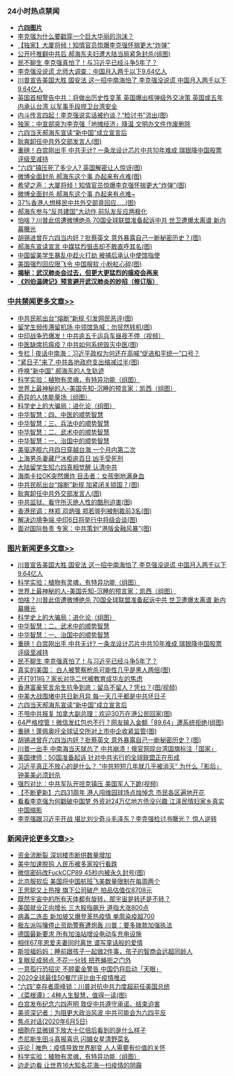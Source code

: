 <div class="catlist">
<h3>24小时热点禁闻</h3>
<ul>
<li><b><a href="64photo" target="_blank">六四图片</a></b></li>
<li><a href="https://github.com/fqnews/bnews/blob/master/headline/20200605/1339882.md">李克强为什么要戳穿一个巨大华丽的泡沫？</a></li>
<li><a href="https://github.com/fqnews/bnews/blob/master/comments/20200605/1340096.md">【独家】大厦将倾！知情官员惊爆李克强怀揣更大“炸弹”</a></li>
<li><a href="https://github.com/fqnews/bnews/blob/master/cbnews/20200605/1339980.md">公开吁推翻中共后 郝海东夫妇遭大陆当局紧急封杀(组图)</a></li>
<li><a href="https://github.com/fqnews/bnews/blob/master/topimagenews/20200605/1340121.md">民不聊生 李克强真怕了！与习近平已经斗争5年了？</a></li>
<li><a href="https://github.com/fqnews/bnews/blob/master/comments/20200605/1339866.md">李克强没说谎 北师大调查：中国月入两千以下9.64亿人</a></li>
<li><a href="https://github.com/fqnews/bnews/blob/master/topimagenews/20200605/1340290.md">川普宣告美国大胜 国安法 这一招中南海怕了 李克强没说谎 中国月入两千以下9.64亿人</a></li>
<li><a href="https://github.com/fqnews/bnews/blob/master/comments/20200605/1340098.md">英国首相警告中共：将做出历史性变革 英国爆出核弹级外交决策 英国或五年内承认台湾 以军事手段捍卫台湾安全</a></li>
<li><a href="https://github.com/fqnews/bnews/blob/master/cbnews/20200605/1340056.md">内斗传言四起！李克强说实话被约谈？“检讨书”流出(图)</a></li>
<li><a href="https://github.com/fqnews/bnews/blob/master/headline/20200605/1340210.md">独家：中宣部突为李克强「地摊经济」降温    文明办文件作废删除</a></li>
<li><a href="https://github.com/fqnews/bnews/blob/master/topimagenews/20200605/1340002.md">六四当天郝海东宣读“新中国”成立宣言后</a></li>
<li><a href="https://github.com/fqnews/bnews/blob/master/cbnews/20200605/1340134.md">耿爽卸任中共外交部发言人(图)</a></li>
<li><a href="https://github.com/fqnews/bnews/blob/master/topimagenews/20200605/1340174.md">重磅！白宫刚出手 中共无计? 一条龙设计芯片中共10年难成 瑞银降中国股票评级至减持</a></li>
<li><a href="https://github.com/fqnews/bnews/blob/master/cbnews/20200605/1339979.md">“六四”镇压死了多少人? 英国解密让人惊讶(图)</a></li>
<li><a href="https://github.com/fqnews/bnews/blob/master/cbnews/20200605/1340082.md">微博全面封杀 郝海东这个事 办起来有点难(图)</a></li>
<li><a href="https://github.com/fqnews/bnews/blob/master/finance/20200605/1340152.md">希望之声：大厦将倾！知情官员惊爆李克强怀揣更大“炸弹”(图)</a></li>
<li><a href="https://github.com/fqnews/bnews/blob/master/comments/20200605/1340038.md">微博全面封杀 郝海东这个事 办起来有点难~</a></li>
<li><a href="https://github.com/fqnews/bnews/blob/master/cbnews/20200605/1340029.md">37%香港人想移民中共外交部竟回应…..(图)</a></li>
<li><a href="https://github.com/fqnews/bnews/blob/master/comments/20200605/1339962.md">郝海东参与“反共建国”大动作 前队友反应两极化</a></li>
<li><a href="https://github.com/fqnews/bnews/blob/master/topimagenews/20200605/1340238.md">怕啥？川普此信遭微博绝杀 70国全球联盟准备起诉中共 世卫遭爆太离谱 新内幕曝光</a></li>
<li><a href="https://github.com/fqnews/bnews/blob/master/topimagenews/20200605/1339888.md">胡锡进曾在六四当内奸？批蔡英文 意外暴露自己一断秘密历史？(图)</a></li>
<li><a href="https://github.com/fqnews/bnews/blob/master/cnnews/20200605/1340043.md">郝海东宣读宣言 中媒猛烈狙击却不敢直呼其名(图)</a></li>
<li><a href="https://github.com/fqnews/bnews/blob/master/comments/20200605/1340039.md">中国留美学生暴乱中趁火打劫 被捕后承认中使馆指使</a></li>
<li><a href="https://github.com/fqnews/bnews/blob/master/cbnews/20200605/1339986.md">美国强烈回应限飞令 中国服软 小粉紅心碎(图)</a></li>
<li><b><a href="https://github.com/fqnews/bnews/blob/master/comments/20200211/1275071.md" target="_blank">揭秘：武汉肺炎会过去，但更大更猛烈的瘟疫会再来</a></b></li>
<li><b><a href="https://github.com/fqnews/bnews/blob/master/comments/20200207/1272816.md" target="_blank">《刘伯温碑记》预言避开武汉肺炎的妙招（修订版）</a></b></li>
</ul>
</div>

<div class="catlist">
<h3><a href="https://github.com/fqnews/bnews/blob/master/cbnews/" target="_blank">中共禁闻</a><span><a href="https://github.com/fqnews/bnews/blob/master/cbnews/" target="_blank" rel="nofollow">更多文章>></a></span></h3>
<ul>
<li><a href="https://github.com/fqnews/bnews/blob/master/cbnews/20200606/1340436.md" target="_blank">中共民航出台“熔断”新规 引发网民恶评(图)</a></li>
<li><a href="https://github.com/fqnews/bnews/blob/master/cbnews/20200606/1340422.md" target="_blank">留学生频传滞留机场 中领馆急喊：勿贸然转机(图)</a></li>
<li><a href="https://github.com/fqnews/bnews/blob/master/cbnews/20200606/1340416.md" target="_blank">中印战争恐爆发！中共逾五千运兵车昼夜不停（视频）</a></li>
<li><a href="https://github.com/fqnews/bnews/blob/master/cbnews/20200606/1340411.md" target="_blank">中医缺席抗瘟疫？中共如何系统毁灭中医(图)</a></li>
<li><a href="https://github.com/fqnews/bnews/blob/master/cbnews/20200606/1340384.md" target="_blank">专栏 | 夜话中南海：习近平政权为何还在高喊“促进和平统一”口号？</a></li>
<li><a href="https://github.com/fqnews/bnews/blob/master/cbnews/20200605/1340318.md" target="_blank">“紧日子”来了 中共各地政府支出缩减过半(图)</a></li>
<li><a href="https://github.com/fqnews/bnews/blob/master/cbnews/20200605/1340315.md" target="_blank">呼唤“新中国” 郝海东的人生轨迹</a></li>
<li><a href="https://github.com/fqnews/bnews/blob/master/comments/20200605/783205.md" target="_blank">科学实验：植物有灵魂，有特异功能（组图）</a></li>
<li><a href="https://github.com/fqnews/bnews/blob/master/comments/20200605/783244.md" target="_blank">世界上最神秘的人-美国先知-沉睡的预言家：凯西（组图）</a></li>
<li><a href="https://github.com/fqnews/bnews/blob/master/comments/20200605/783245.md" target="_blank">奇异的人体能量场（组图）</a></li>
<li><a href="https://github.com/fqnews/bnews/blob/master/comments/20200605/783246.md" target="_blank">科学史上的大骗局：进化论（组图）</a></li>
<li><a href="https://github.com/fqnews/bnews/blob/master/comments/20200605/783247.md" target="_blank">中华智慧：四、中医的顺势智慧</a></li>
<li><a href="https://github.com/fqnews/bnews/blob/master/comments/20200605/783248.md" target="_blank">中华智慧：三、兵法中的顺势智慧</a></li>
<li><a href="https://github.com/fqnews/bnews/blob/master/comments/20200605/783249.md" target="_blank">中华智慧：二、武术中的顺势智慧</a></li>
<li><a href="https://github.com/fqnews/bnews/blob/master/comments/20200605/1340202.md" target="_blank">中华智慧：一、治国中的顺势智慧</a></li>
<li><a href="https://github.com/fqnews/bnews/blob/master/cbnews/20200605/1340179.md" target="_blank">美驱逐舰六月四日穿越台海 一个月内第二次</a></li>
<li><a href="https://github.com/fqnews/bnews/blob/master/cbnews/20200605/1340178.md" target="_blank">上海男杀妻藏尸冰柜逾百日 凶手受死刑</a></li>
<li><a href="https://github.com/fqnews/bnews/blob/master/cbnews/20200605/1340177.md" target="_blank">大陆留学生知六四真相觉醒 认清中共</a></li>
<li><a href="https://github.com/fqnews/bnews/blob/master/cbnews/20200605/1340175.md" target="_blank">海南卡拉OK突然爆炸 目击者：女孩倒地满身血</a></li>
<li><a href="https://github.com/fqnews/bnews/blob/master/cbnews/20200605/1340151.md" target="_blank">中共民航出台“熔断”新规 加紧闭关锁国？(图)</a></li>
<li><a href="https://github.com/fqnews/bnews/blob/master/cbnews/20200605/1340134.md" target="_blank">耿爽卸任中共外交部发言人(图)</a></li>
<li><a href="https://github.com/fqnews/bnews/blob/master/cbnews/20200605/1340107.md" target="_blank">中共监狱、看守所灭绝人性的酷刑迫害(图)</a></li>
<li><a href="https://github.com/fqnews/bnews/blob/master/cbnews/20200605/1340100.md" target="_blank">香港民调：林郑 邓炳强 郑若骅列被制裁前3名(图)</a></li>
<li><a href="https://github.com/fqnews/bnews/blob/master/cbnews/20200605/1340094.md" target="_blank">解决边境争端 中印6日将举行中将级会谈(图)</a></li>
<li><a href="https://github.com/fqnews/bnews/blob/master/cbnews/20200605/1340093.md" target="_blank">面对国际咎责 专家：中共策划“港版金融风暴”(图)</a></li>

</ul>
</div>
<div class="catlist">
<h3><a href="https://github.com/fqnews/bnews/blob/master/topimagenews/" target="_blank">图片新闻</a><span><a href="https://github.com/fqnews/bnews/blob/master/topimagenews/" target="_blank" rel="nofollow">更多文章>></a></span></h3>
<ul>
<li><a href="https://github.com/fqnews/bnews/blob/master/topimagenews/20200605/1340290.md" target="_blank">川普宣告美国大胜 国安法 这一招中南海怕了 李克强没说谎 中国月入两千以下9.64亿人</a></li>
<li><a href="https://github.com/fqnews/bnews/blob/master/comments/20200605/783205.md" target="_blank">科学实验：植物有灵魂，有特异功能（组图）</a></li>
<li><a href="https://github.com/fqnews/bnews/blob/master/comments/20200605/783244.md" target="_blank">世界上最神秘的人-美国先知-沉睡的预言家：凯西（组图）</a></li>
<li><a href="https://github.com/fqnews/bnews/blob/master/topimagenews/20200605/1340238.md" target="_blank">怕啥？川普此信遭微博绝杀 70国全球联盟准备起诉中共 世卫遭爆太离谱 新内幕曝光</a></li>
<li><a href="https://github.com/fqnews/bnews/blob/master/comments/20200605/783246.md" target="_blank">科学史上的大骗局：进化论（组图）</a></li>
<li><a href="https://github.com/fqnews/bnews/blob/master/comments/20200605/783249.md" target="_blank">中华智慧：二、武术中的顺势智慧</a></li>
<li><a href="https://github.com/fqnews/bnews/blob/master/comments/20200605/1340202.md" target="_blank">中华智慧：一、治国中的顺势智慧</a></li>
<li><a href="https://github.com/fqnews/bnews/blob/master/topimagenews/20200605/1340174.md" target="_blank">重磅！白宫刚出手 中共无计? 一条龙设计芯片中共10年难成 瑞银降中国股票评级至减持</a></li>
<li><a href="https://github.com/fqnews/bnews/blob/master/topimagenews/20200605/1340121.md" target="_blank">民不聊生 李克强真怕了！与习近平已经斗争5年了？</a></li>
<li><a href="https://github.com/fqnews/bnews/blob/master/topimagenews/20200605/1340120.md" target="_blank">真实的美国： 白人被警察枪杀可能性几乎是黑人两倍(图)</a></li>
<li><a href="https://github.com/fqnews/bnews/blob/master/topimagenews/20200605/1340081.md" target="_blank">还打911吗？家长对华二代被教育成华左的焦虑</a></li>
<li><a href="https://github.com/fqnews/bnews/blob/master/topimagenews/20200605/1340076.md" target="_blank">香港富豪誓言余生抗争到底：留岛不留人？凭乜？(图/视频)</a></li>
<li><a href="https://github.com/fqnews/bnews/blob/master/topimagenews/20200605/1340055.md" target="_blank">中美大战围堵中共日新月异 每一天几乎都是中共坏日子</a></li>
<li><a href="https://github.com/fqnews/bnews/blob/master/topimagenews/20200605/1340002.md" target="_blank">六四当天郝海东宣读“新中国”成立宣言后</a></li>
<li><a href="https://github.com/fqnews/bnews/blob/master/topimagenews/20200605/1340001.md" target="_blank">不甩中共报复 加拿大副总理：欢迎30万在港公民回家(图)</a></li>
<li><a href="https://github.com/fqnews/bnews/blob/master/topimagenews/20200605/1340000.md" target="_blank">64严格控管！微信发红包也不行？网友输入金额「89.64」遭系统拒绝(组图)</a></li>
<li><a href="https://github.com/fqnews/bnews/blob/master/topimagenews/20200605/1339951.md" target="_blank">重磅！蓬佩奥吁全球证交所对上市中企收紧监管(图)</a></li>
<li><a href="https://github.com/fqnews/bnews/blob/master/topimagenews/20200605/1339888.md" target="_blank">胡锡进曾在六四当内奸？批蔡英文 意外暴露自己一断秘密历史？(图)</a></li>
<li><a href="https://github.com/fqnews/bnews/blob/master/topimagenews/20200604/1339678.md" target="_blank">川普一出手 中南海当天就怂了 中共崩溃！俄官网现台湾国旗标注「国家」</a></li>
<li><a href="https://github.com/fqnews/bnews/blob/master/topimagenews/20200604/1339677.md" target="_blank">美国律师：50国准备起诉 针对中共劣行的全球联盟正在形成</a></li>
<li><a href="https://github.com/fqnews/bnews/blob/master/topimagenews/20200604/1339660.md" target="_blank">习近平真正不放心的是什么？ &#8220;中共短短几年就几乎被消灭&#8221; 为什么「影后」钟美美必须封杀</a></li>
<li><a href="https://github.com/fqnews/bnews/blob/master/topimagenews/20200604/1339646.md" target="_blank">强烈对比：中共军队开坦克镇压 美国军人下跪(视频)</a></li>
<li><a href="https://github.com/fqnews/bnews/blob/master/topimagenews/20200604/1339645.md" target="_blank">【不断更新】六四31周年 港人闯维园球场点烛悼念 市民各区遍地开花</a></li>
<li><a href="https://github.com/fqnews/bnews/blob/master/topimagenews/20200604/1339617.md" target="_blank">看看李克强为何戳破中国梦 外资对24万亿地方债没兴趣 江泽民情妇家乡真实中国缩影</a></li>
<li><a href="https://github.com/fqnews/bnews/blob/master/topimagenews/20200604/1339565.md" target="_blank">李克强跟习近平开战 堪比刘少奇斗毛泽东？李克强检讨书曝光？ 惊人逆转</a></li>

</ul>
</div>
<div class="catlist">
<h3><a href="https://github.com/fqnews/bnews/blob/master/comments/" target="_blank">新闻评论</a><span><a href="https://github.com/fqnews/bnews/blob/master/comments/" target="_blank" rel="nofollow">更多文章>></a></span></h3>
<ul>
<li><a href="https://github.com/fqnews/bnews/blob/master/comments/20200606/1340447.md" target="_blank">资金流断裂 深圳楼市断供数量增加</a></li>
<li><a href="https://github.com/fqnews/bnews/blob/master/comments/20200606/1340446.md" target="_blank">美中加速脱钩  人民币被多家投行看跌</a></li>
<li><a href="https://github.com/fqnews/bnews/blob/master/comments/20200606/1340444.md" target="_blank">微信密码改FuckCCP89 45秒内被永久封号(图)</a></li>
<li><a href="https://github.com/fqnews/bnews/blob/master/comments/20200606/1340443.md" target="_blank">北京服软后 美国将中国航班飞美数量限制在每周两个</a></li>
<li><a href="https://github.com/fqnews/bnews/blob/master/comments/20200606/1340442.md" target="_blank">王思聪又上热搜 旗下公司破产 拍品估值仅8708元</a></li>
<li><a href="https://github.com/fqnews/bnews/blob/master/comments/20200606/1340438.md" target="_blank">既然宇宙中的所有天体都有旋转，那宇宙是转还是不转？</a></li>
<li><a href="https://github.com/fqnews/bnews/blob/master/comments/20200606/1340435.md" target="_blank">美国就业正向增长 三大股指飙升 道指大涨800点</a></li>
<li><a href="https://github.com/fqnews/bnews/blob/master/comments/20200606/1340428.md" target="_blank">病毒二连击 新加坡又爆登革热疫情 单周染疫超700</a></li>
<li><a href="https://github.com/fqnews/bnews/blob/master/comments/20200606/1340388.md" target="_blank">极左派叫嚷停止资助警察遭炮轰 川普：要多拨款加强执法</a></li>
<li><a href="https://github.com/fqnews/bnews/blob/master/comments/20200606/1340364.md" target="_blank">德国最新要求  所有加油站增设电动车充电设施</a></li>
<li><a href="https://github.com/fqnews/bnews/blob/master/comments/20200606/1340362.md" target="_blank">相伴67年恩爱夫妻同时离世  谱写童话般的爱情</a></li>
<li><a href="https://github.com/fqnews/bnews/blob/master/comments/20200606/1340361.md" target="_blank">斯坦福妈妈：睡前跟孩子一起做2件事，孩子的智商会远超同龄人</a></li>
<li><a href="https://github.com/fqnews/bnews/blob/master/comments/20200606/1340358.md" target="_blank">复眼反成弱点 不花一分钱 把苍蝇拒之门外</a></li>
<li><a href="https://github.com/fqnews/bnews/blob/master/comments/20200606/1340357.md" target="_blank">一意孤行恐招灾 不顾霍金警告 中国仍将启动「天眼」</a></li>
<li><a href="https://github.com/fqnews/bnews/blob/master/comments/20200606/1340356.md" target="_blank">2020全球最佳50餐厅评比由于疫情推迟</a></li>
<li><a href="https://github.com/fqnews/bnews/blob/master/comments/20200606/1340345.md" target="_blank">“六四”幸存者周峰锁：川普对抗中共力度超前任美国总统</a></li>
<li><a href="https://github.com/fqnews/bnews/blob/master/comments/20200606/1340335.md" target="_blank">《菜根谭》：4种人生智慧，值得一读(图)</a></li>
<li><a href="https://github.com/fqnews/bnews/blob/master/comments/20200606/1340333.md" target="_blank">白宫发布纪念六四声明 敦促中共遵守承诺、结束迫害</a></li>
<li><a href="https://github.com/fqnews/bnews/blob/master/comments/20200605/1340328.md" target="_blank">美资深记者：为阻更大政治风波 中共可能会为六四平反</a></li>
<li><a href="https://github.com/fqnews/bnews/blob/master/comments/20200605/1340327.md" target="_blank">焦点对话(2020年6月5日)</a></li>
<li><a href="https://github.com/fqnews/bnews/blob/master/comments/20200605/1340310.md" target="_blank">细胞在显微镜下放大十亿倍后看到的是什么样子</a></li>
<li><a href="https://github.com/fqnews/bnews/blob/master/comments/20200605/1340309.md" target="_blank">杰尼斯生田斗真报喜讯  闪婚女星清野菜名</a></li>
<li><a href="https://github.com/fqnews/bnews/blob/master/comments/20200605/1340307.md" target="_blank">评论 | 唯色：疫情导致世界剧变   人人需要有价值的关怀</a></li>
<li><a href="https://github.com/fqnews/bnews/blob/master/comments/20200605/783205.md" target="_blank">科学实验：植物有灵魂，有特异功能（组图）</a></li>
<li><a href="https://github.com/fqnews/bnews/blob/master/comments/20200605/1340281.md" target="_blank">边走边看 让世界16大知名花海一扫疫情的阴霾</a></li>

</ul>
</div>